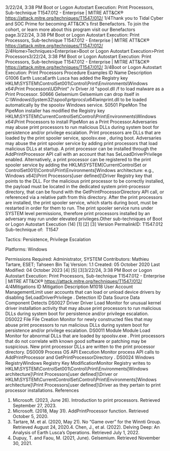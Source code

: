 3/22/24, 3:38 PM Boot or Logon Autostart Execution: Print Processors, Sub-technique T1547.012 - Enterprise | MITRE ATT&CK®
https://attack.mitre.org/techniques/T1547/012/ 1/4Thank you to Tidal Cyber and SOC Prime for becoming ATT&CK's ﬁrst Benefactors. To join the cohort, or learn more about this program visit our
Benefactors page.3/22/24, 3:38 PM Boot or Logon Autostart Execution: Print Processors, Sub-technique T1547.012 - Enterprise | MITRE ATT&CK®
https://attack.mitre.org/techniques/T1547/012/ 2/4Home>Techniques>Enterprise>Boot or Logon Autostart Execution>Print Processors3/22/24, 3:38 PM Boot or Logon Autostart Execution: Print Processors, Sub-technique T1547.012 - Enterprise | MITRE ATT&CK®
https://attack.mitre.org/techniques/T1547/012/ 3/4Boot or Logon Autostart Execution: Print Processors
Procedure Examples
ID Name Description
G1006 Earth
LuscaEarth Lusca has added the Registry key
HKLM\SYSTEM\ControlSet001\Control\Print\Environments\Windows x64\Print Processors\UDPrint"
/v Driver /d "spool.dll /f to load malware as a Print Processor.
S0666 Gelsemium Gelsemium can drop itself in C:\Windows\System32\spool\prtprocs\x64\winprint.dll to be loaded
automatically by the spoolsv Windows service.
S0501 PipeMon The PipeMon installer has modiﬁed the Registry key
HKLM\SYSTEM\CurrentControlSet\Control\Print\Environments\Windows x64\Print Processors to
install PipeMon as a Print Processor.Adversaries may abuse print processors to run malicious DLLs during system boot for persistence and/or privilege escalation. Print
processors are DLLs that are loaded by the print spooler service, spoolsv.exe , during boot.
Adversaries may abuse the print spooler service by adding print processors that load malicious DLLs at startup. A print processor can be
installed through the AddPrintProcessor API call with an account that has SeLoadDriverPrivilege enabled. Alternatively, a print
processor can be registered to the print spooler service by adding the HKLM\SYSTEM\[CurrentControlSet or
ControlSet001]\Control\Print\Environments\[Windows architecture: e.g., Windows x64]\Print Processors\[user
defined]\Driver Registry key that points to the DLL.
For the malicious print processor to be correctly installed, the payload must be located in the dedicated system print-processor directory, that
can be found with the GetPrintProcessorDirectory API call, or referenced via a relative path from this directory. After the print
processors are installed, the print spooler service, which starts during boot, must be restarted in order for them to run.
The print spooler service runs under SYSTEM level permissions, therefore print processors installed by an adversary may run under elevated
privileges.Other sub-techniques of Boot or Logon Autostart Execution (14)
[1]
[2]
[3]
Version PermalinkID: T1547.012
Sub-technique of:  T1547

Tactics: Persistence, Privilege Escalation

Platforms: Windows

Permissions Required: Administrator, SYSTEM
Contributors: Mathieu Tartare, ESET; Tahseen Bin Taj
Version: 1.1
Created: 05 October 2020
Last Modiﬁed: 04 October 2023
[4]
[5]
[3]3/22/24, 3:38 PM Boot or Logon Autostart Execution: Print Processors, Sub-technique T1547.012 - Enterprise | MITRE ATT&CK®
https://attack.mitre.org/techniques/T1547/012/ 4/4Mitigations
ID Mitigation Description
M1018 User Account
ManagementLimit user accounts that can load or unload device drivers by disabling
SeLoadDriverPrivilege .
Detection
ID Data Source Data Component Detects
DS0027 Driver Driver Load Monitor for unusual kernel driver installation activity that may abuse print
processors to run malicious DLLs during system boot for persistence and/or
privilege escalation.
DS0022 File File Creation Monitor for newly constructed ﬁles that may abuse print processors to run
malicious DLLs during system boot for persistence and/or privilege escalation.
DS0011 Module Module Load Monitor for abnormal DLLs that are loaded by spoolsv.exe . Print processors that
do not correlate with known good software or patching may be suspicious. New
print processor DLLs are written to the print processor directory.
DS0009 Process OS API Execution Monitor process API calls to AddPrintProcessor and
GetPrintProcessorDirectory .
DS0024 Windows RegistryWindows Registry
Key ModiﬁcationMonitor Registry writes to
HKLM\SYSTEM\ControlSet001\Control\Print\Environments\[Windows
architecture]\Print Processors\[user defined]\Driver or
HKLM\SYSTEM\CurrentControlSet\Control\Print\Environments\[Windows
architecture]\Print Processors\[user defined]\Driver as they pertain to
print processor installations.
References
1. Microsoft. (2023, June 26). Introduction to print processors.
Retrieved September 27, 2023.
2. Microsoft. (2018, May 31). AddPrintProcessor function.
Retrieved October 5, 2020.
3. Tartare, M. et al. (2020, May 21). No “Game over” for the
Winnti Group. Retrieved August 24, 2020.4. Chen, J., et al. (2022). Delving Deep: An Analysis of Earth
Lusca’s Operations. Retrieved July 1, 2022.
5. Dupuy, T. and Faou, M. (2021, June). Gelsemium. Retrieved
November 30, 2021.